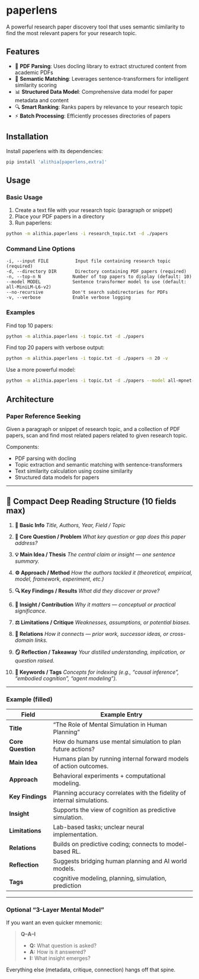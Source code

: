 # paperlens

A powerful research paper discovery tool that uses semantic similarity to find the most relevant papers for your research topic.

## Features

- 📄 **PDF Parsing**: Uses docling library to extract structured content from academic PDFs
- 🧠 **Semantic Matching**: Leverages sentence-transformers for intelligent similarity scoring
- 📊 **Structured Data Model**: Comprehensive data model for paper metadata and content
- 🔍 **Smart Ranking**: Ranks papers by relevance to your research topic
- ⚡ **Batch Processing**: Efficiently processes directories of papers

## Installation

Install paperlens with its dependencies:

```bash
pip install 'alithia[paperlens,extra]'
```

## Usage

### Basic Usage

1. Create a text file with your research topic (paragraph or snippet)
2. Place your PDF papers in a directory
3. Run paperlens:

```bash
python -m alithia.paperlens -i research_topic.txt -d ./papers
```

### Command Line Options

```
-i, --input FILE          Input file containing research topic (required)
-d, --directory DIR       Directory containing PDF papers (required)
-n, --top-n N            Number of top papers to display (default: 10)
--model MODEL            Sentence transformer model to use (default: all-MiniLM-L6-v2)
--no-recursive           Don't search subdirectories for PDFs
-v, --verbose            Enable verbose logging
```

### Examples

Find top 10 papers:
```bash
python -m alithia.paperlens -i topic.txt -d ./papers
```

Find top 20 papers with verbose output:
```bash
python -m alithia.paperlens -i topic.txt -d ./papers -n 20 -v
```

Use a more powerful model:
```bash
python -m alithia.paperlens -i topic.txt -d ./papers --model all-mpnet-base-v2
```

## Architecture

### Paper Reference Seeking

Given a paragraph or snippet of research topic, and a collection of PDF papers,
scan and find most related papers related to given research topic.

Components:
- PDF parsing with docling
- Topic extraction and semantic matching with sentence-transformers
- Text similarity calculation using cosine similarity
- Structured data models for papers

---

## 🧩 **Compact Deep Reading Structure (10 fields max)**

1. **📘 Basic Info**
   *Title, Authors, Year, Field / Topic*

2. **🎯 Core Question / Problem**
   *What key question or gap does this paper address?*

3. **💡 Main Idea / Thesis**
   *The central claim or insight — one sentence summary.*

4. **⚙️ Approach / Method**
   *How the authors tackled it (theoretical, empirical, model, framework, experiment, etc.)*

5. **🔍 Key Findings / Results**
   *What did they discover or prove?*

6. **🧠 Insight / Contribution**
   *Why it matters — conceptual or practical significance.*

7. **⚖️ Limitations / Critique**
   *Weaknesses, assumptions, or potential biases.*

8. **🔗 Relations**
   *How it connects — prior work, successor ideas, or cross-domain links.*

9. **🪞 Reflection / Takeaway**
   *Your distilled understanding, implication, or question raised.*

10. **🧭 Keywords / Tags**
    *Concepts for indexing (e.g., “causal inference”, “embodied cognition”, “agent modeling”).*

---

### Example (filled)

| Field             | Example Entry                                                           |
| ----------------- | ----------------------------------------------------------------------- |
| **Title**         | “The Role of Mental Simulation in Human Planning”                       |
| **Core Question** | How do humans use mental simulation to plan future actions?             |
| **Main Idea**     | Humans plan by running internal forward models of action outcomes.      |
| **Approach**      | Behavioral experiments + computational modeling.                        |
| **Key Findings**  | Planning accuracy correlates with the fidelity of internal simulations. |
| **Insight**       | Supports the view of cognition as predictive simulation.                |
| **Limitations**   | Lab-based tasks; unclear neural implementation.                         |
| **Relations**     | Builds on predictive coding; connects to model-based RL.                |
| **Reflection**    | Suggests bridging human planning and AI world models.                   |
| **Tags**          | cognitive modeling, planning, simulation, prediction                    |

---

### Optional “3-Layer Mental Model”

If you want an even quicker mnemonic:

> **Q–A–I**
>
> * **Q:** What question is asked?
> * **A:** How is it answered?
> * **I:** What insight emerges?

Everything else (metadata, critique, connection) hangs off that spine.
